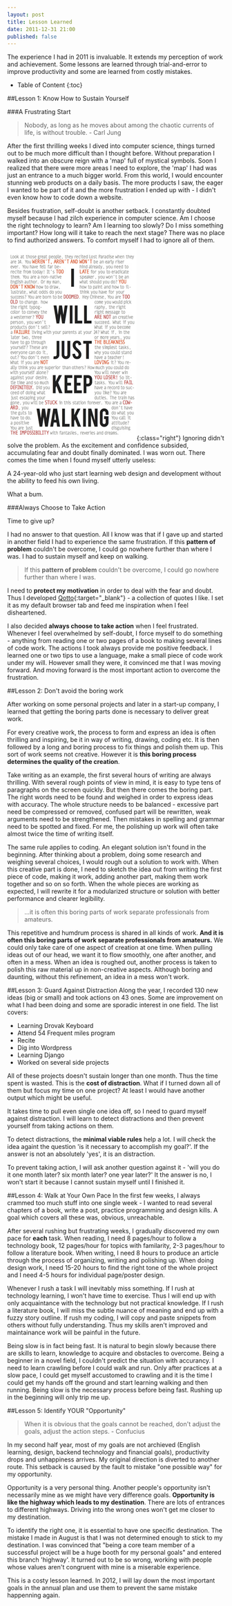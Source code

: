```yaml
---
layout: post
title: Lesson Learned
date: 2011-12-31 21:00
published: false
---
```

  The experience I had in 2011 is invaluable. It extends my perception of work and achievement. Some lessons are learned through trial-and-error to improve productivity and some are learned from costly mistakes.

* Table of Content
{:toc}

##Lesson 1: Know How to Sustain Yourself

###A Frustrating Start

  >Nobody, as long as he moves about among the chaotic currents of life, is without trouble. - Carl Jung

  After the first thrilling weeks I dived into computer science, things turned out to be much more difficult than I thought before. Without preparation I walked into an obscure reign with a 'map' full of mystical symbols. Soon I realized that there were more areas I need to explore, the 'map' I had was just an entrance to a much bigger world. From this world, I would encounter stunning web products on a daily basis. The more products I saw, the eager I wanted to be part of it and the more frustration I ended up with - I didn't even know how to code down a website.

  Besides frustration, self-doubt is another setback. I constantly doubted myself because I had zilch experience in computer science. Am I choose the right technology to learn? Am I learning too slowly? Do I miss something important? How long will it take to reach the next stage? There was no place to find authorized answers. To comfort myself I had to ignore all of them.

  ![My yelling self](/images/yelling.jpg){:class="right"}
  Ignoring didn't solve the problem. As the excitement and confidence subsided, accumulating fear and doubt finally dominated. I was worn out. There comes the time when I found myself utterly useless:

  A 24-year-old who just start learning web design and development without the ability to feed his own living.

  What a bum.

###Always Choose to Take Action

  Time to give up?

  I had no answer to that question. All I know was that if I gave up and started in another field I had to experience the same frustration. If this **pattern of problem** couldn't be overcome, I could go nowhere further than where I was. I had to sustain myself and keep on walking.

  >If this **pattern of problem** couldn't be overcome, I could go nowhere further than where I was.

  I need to **protect my motivation** in order to deal with the fear and doubt. Thus I developed [Qotto][link_to_qotto]{:target="_blank"} - a collection of quotes I like. I set it as my default browser tab and feed me inspiration when I feel disheartened.

  I also decided **always choose to take action** when I feel frustrated. Whenever I feel overwhelmed by self-doubt, I force myself to do something - anything from reading one or two pages of a book to making several lines of code work. The actions I took always provide me positive feedback. I learned one or two tips to use a language, make a small piece of code work under my will. However small they were, it convinced me that I was moving forward. And moving forward is the most important action to overcome the frustration.

##Lesson 2: Don't avoid the boring work

  After working on some personal projects and later in a start-up company, I learned that getting the boring parts done is necessary to deliver great work.

  For every creative work, the process to form and express an idea is often thrilling and inspiring, be it in way of writing, drawing, coding etc. It is then followed by a long and boring process to fix things and polish them up. This sort of work seems not creative. However it is **this boring process determines the quality of the creation**.

  Take writing as an example, the first several hours of writing are always thrilling. With several rough points of view in mind, it is easy to type tens of paragraphs on the screen quickly. But then there comes the boring part. The right words need to be found and weighed in order to express ideas with accuracy. The whole structure needs to be balanced - excessive part need be compressed or removed, confused part will be rewritten, weak arguments need to be strengthened. Then mistakes in spelling and grammar need to be spotted and fixed. For me, the polishing up work will often take almost twice the time of writing itself.

  The same rule applies to coding. An elegant solution isn't found in the beginning. After thinking about a problem, doing some research and weighing several choices, I would rough out a solution to work with. When this creative part is done, I need to sketch the idea out from writing the first piece of code, making it work, adding another part, making them work together and so on so forth. When the whole pieces are working as expected, I will rewrite it for a modularized structure or solution with better performance and clearer legibility.

  >...it is often this boring parts of work separate professionals from amateurs.

  This repetitive and humdrum process is shared in all kinds of work. **And it is often this boring parts of work separate professionals from amateurs.** We could only take care of one aspect of creation at one time. When pulling ideas out of our head, we want it to flow smoothly, one after another, and often in a mess. When an idea is roughed out, another process is taken to polish this raw material up in non-creative aspects. Although boring and daunting, without this refinement, an idea in a mess won't work.

##Lesson 3: Guard Against Distraction
  Along the year, I recorded 130 new ideas (big or small) and took actions on 43 ones. Some are improvement on what I had been doing and some are sporadic interest in one field. The list covers:

  * Learning Drovak Keyboard
  * Attend 54 Frequent miles program
  * Recite <the old man and sea>
  * Dig into Wordpress
  * Learning Django
  * Worked on several side projects

  All of these projects doesn't sustain longer than one month. Thus the time spent is wasted. This is the **cost of distraction**. What if I turned down all of them but focus my time on one project? At least I would have another output which might be useful.

  It takes time to pull even single one idea off, so I need to guard myself against distraction. I will learn to detect distractions and then prevent yourself from taking actions on them.

  To detect distractions, the **minimal viable rules** help a lot. I will check the idea againt the question 'is it necessary to accomplish my goal?'. If the answer is not an absolutely 'yes', it is an distraction.

  To prevent taking action, I will ask another question against it - 'will you do it one month later? six month later? one year later?' It the answer is no, I won't start it because I cannot sustain myself until I finished it.


##Lesson 4: Walk at Your Own Pace
  In the first few weeks, I always crammed too much stuff into one single week - I wanted to read several chapters of a book, write a post, practice programming and design kills. A goal which covers all these was, obvious, unreachable.

  After several rushing but frustrating weeks, I gradually discovered my own pace for **each** task. When reading, I need 8 pages/hour to follow a technology book, 12 pages/hour for topics with familarity, 2-3 pages/hour to follow a literature book. When writing, I need 8 hours to produce an article through the process of organizing, writing and polishing up. When doing design work, I need 15-20 hours to find the right tone of the whole project and I need 4-5 hours for individual page/poster design.

  Whenever I rush a task I will inevitably miss something. If I rush at technology learning, I won't have time to exercise. Thus I will end up with only acquaintance with the technology but not practical knowledge. If I rush a literature book, I will miss the subtle nuance of meaning and end up with a fuzzy story outline. If rush my coding, I will copy and paste snippets from others without fully understanding. Thus my skills aren't improved and maintainance work will be painful in the future.

  Being slow is in fact being fast. It is natural to begin slowly because there are skills to learn, knowledge to acquire and obstacles to overcome. Being a beginner in a novel field, I couldn't predict the situation with accurancy. I need to learn crawling before I could walk and run. Only after practices at a slow pace, I could get myself accustomed to crawling and it is the time I could get my hands off the ground and start learning walking and then running. Being slow is the necessary process before being fast. Rushing up in the beginning will only trip me up.

##Lesson 5: Identify YOUR "Opportunity"
  >When it is obvious that the goals cannot be reached, don't adjust the goals, adjust the action steps. - Confucius

  In my second half year, most of my goals are not archieved (English learning, design, backend technology and financial goals), productivity drops and unhappiness arrives. My original direction is diverted to another route. This setback is caused by the fault to mistake "one possible way" for my opportunity.

  Opportunity is a very personal thing. Another people's opportunity isn't necessarily mine as we might have very difference goals. **Opportunity is like the highway which leads to my destination**. There are lots of entrances to different highways. Driving into the wrong ones won't get me closer to my destination.

  To identify the right one, it is essential to have one specific destination. The mistake I made in August is that I was not determined enough to stick to my destination. I was convinced that "being a core team member of a successful project will be a huge booth for my personal goals" and entered this branch 'highway'. It turned out to be so wrong, working with people whose values aren't congruent with mine is a miserable experience.

  This is a costy lesson learned. In 2012, I will lay down the most important goals in the annual plan and use them to prevent the same mistake happenning again.


[link_to_qotto]: http://quote.yangchenyun.com "My Quotes"
[link_to_adult_learning]: http://ge.tt/3XTYjJg "Presentation about what hinders adult from learning"
